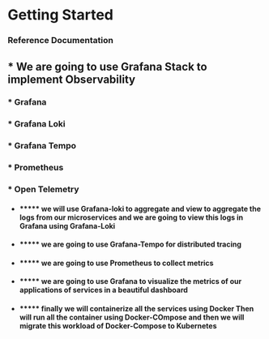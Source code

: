
# Getting Started

### Reference Documentation

## * We are going to use Grafana Stack to implement Observability

### * Grafana

### * Grafana Loki
### * Grafana Tempo
### * Prometheus
### * Open Telemetry

* #### ***** we will use Grafana-loki to aggregate and view to aggregate the logs from our microservices and we are going to view this logs in Grafana using Grafana-Loki

* #### ***** we are going to use Grafana-Tempo for distributed tracing
* #### ***** we are going to use Prometheus to collect metrics
* #### ***** we are going to use Grafana to visualize the metrics of our applications of services in a beautiful dashboard
* #### ***** finally we will containerize all the services using Docker Then will run all the container using Docker-COmpose and then we will migrate this workload of Docker-Compose to Kubernetes